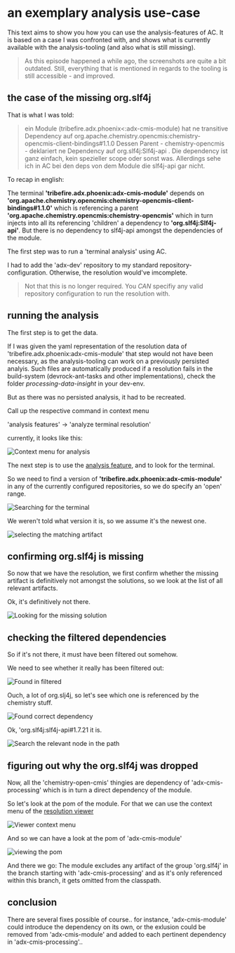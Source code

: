 # an exemplary analysis use-case

This text aims to show you how you can use the analysis-features of AC. It is based on a case I was confronted with, and shows what is currently available with the analysis-tooling (and also what is still missing).

> As this episode happened a while ago, the screenshots are quite a bit outdated. Still, everything that is mentioned in regards to the tooling is still accessible - and improved.

## the case of the missing org.slf4j
That is what I was told:

>  ein Module (tribefire.adx.phoenix<:adx-cmis-module) hat ne transitive Dependency auf org.apache.chemistry.opencmis:chemistry-opencmis-client-bindings#1.1.0
Dessen Parent - chemistry-opencmis - deklariert ne Dependency auf org.slf4j:Slf4j-api .
Die dependency ist ganz einfach, kein spezieller scope oder sonst was.
Allerdings sehe ich in AC bei den deps von dem Module die slf4j-api gar nicht.

To recap in english: 

The terminal <b>'tribefire.adx.phoenix:adx-cmis-module'</b> depends on <b>'org.apache.chemistry.opencmis:chemistry-opencmis-client-bindings#1.1.0'</b> which is referencing a parent <b>'org.apache.chemistry.opencmis:chemistry-opencmis'</b> which in turn injects into all its referencing 'children' a dependency to <b>'org.slf4j:Slf4j-api'</b>. But there is no dependency to slf4j-api amongst the dependencies of the module. 

The first step was to run a 'terminal analysis' using AC.

I had to add the 'adx-dev' repository to my standard repository-configuration. Otherwise, the resolution would've imcomplete.

> Not that this is no longer required. You *CAN* specifiy any valid repository configuration to run the resolution with.



## running the analysis
The first step is to get the data. 

If I was given the yaml representation of the resolution data of 'tribefire.adx.phoenix:adx-cmis-module' that step would not have been necessary, as the analysis-tooling can work on a previously persisted analyis. Such files are automatically produced if a resolution fails in the build-system (devrock-ant-tasks and other implementations), check the folder *processing-data-insight* in your dev-env.

But as there was no persisted analysis, it had to be recreated. 

Call up the respective command in context menu 

'analysis features' -> 'analyze terminal resolution'

currently, it looks like this:

![Context menu for analysis](images/analysis.case.step.1.jpg "context menu")

The next step is to use the [analysis feature](./analysis.md), and to look for the terminal.

So we need to find a version of <b>'tribefire.adx.phoenix:adx-cmis-module'</b> in any of the currently configured repositories, so we do specify an 'open' range.

![Searching for the terminal](images/analysis.case.step.2.jpg "searching for the terminal")

We weren't told what version it is, so we assume it's the newest one.

![selecting the matching artifact](images/analysis.case.step.3.jpg "selecting the matching artifact")

## confirming org.slf4j is missing
So now that we have the resolution, we first confirm whether the missing artifact is definitively not amongst the solutions, so we look at the list of all relevant artifacts.

Ok, it's definitively not there. 

![Looking for the missing solution](images/analysis.case.step.4.jpg "searching for org.slf4j")

## checking the filtered dependencies
So if it's not there, it must have been filtered out somehow.

We need to see whether it really has been filtered out: 

![Found in filtered](images/analysis.case.step.5.jpg "found in filtered")

Ouch, a lot of org.slj4j, so let's see which one is referenced by the chemistry stuff.

![Found correct dependency](images/analysis.case.step.6.jpg "found in filtered")

Ok, 'org.slf4j:slf4j-api#1.7.21 it is. 

![Search the relevant node in the path](images/analysis.case.step.7.jpg "found in filtered")

## figuring out why the org.slf4j was dropped
Now, all the 'chemistry-open-cmis' thingies are dependency of 'adx-cmis-processing' which is in turn a direct dependency of the module. 

So let's look at the pom of the module. For that we can use the context menu of the [resolution viewer](./resolution.viewer.md)

![Viewer context menu](images/analysis.case.step.8.jpg "context menu to open pom")

And so we can have a look at the pom of 'adx-cmis-module'

![viewing the pom](images/analysis.case.step.9.jpg "viewing the content of the pom")

And there we go: The module excludes any artifact of the group 'org.slf4j' in the branch starting with 'adx-cmis-processing' and as it's only referenced within this branch, it gets omitted from the classpath.


## conclusion
There are several fixes possible of course.. for instance, 'adx-cmis-module' could introduce the dependency on its own, or the exlusion could be removed from 'adx-cmis-module' and added to each pertinent dependency in 'adx-cmis-processing'.. 



